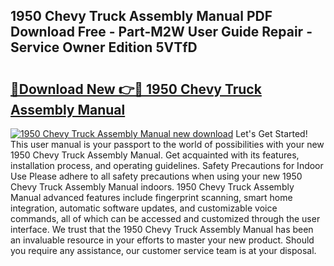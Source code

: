 ## 1950 Chevy Truck Assembly Manual PDF Download Free - Part-M2W User Guide Repair - Service Owner Edition 5VTfD

# <h2><a href="http://bc36994.oget.top/?id=1950+Chevy+Truck+Assembly+Manual">🔗Download New 👉🔴 1950 Chevy Truck Assembly Manual</a></h2>

[![1950 Chevy Truck Assembly Manual new download](https://i.imgur.com/5g1atiW.png)](http://bc36994.oget.top/?id=1950+Chevy+Truck+Assembly+Manual)
Let's Get Started! This user manual is your passport to the world of possibilities with your new 1950 Chevy Truck Assembly Manual. Get acquainted with its features, installation process, and operating guidelines. Safety Precautions for Indoor Use Please adhere to all safety precautions when using your new 1950 Chevy Truck Assembly Manual indoors. 1950 Chevy Truck Assembly Manual advanced features include fingerprint scanning, smart home integration, automatic software updates, and customizable voice commands, all of which can be accessed and customized through the user interface. We trust that the 1950 Chevy Truck Assembly Manual has been an invaluable resource in your efforts to master your new product. Should you require any assistance, our customer service team is at your disposal.
